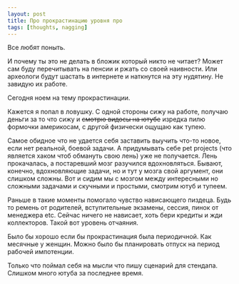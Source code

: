 ```yaml
---
layout: post
title: Про прокрастинацию уровня про
tags: [thoughts, nagging]
---
```


Все любят поныть. 

И почему ты это не делать в бложик который никто не читает? Может сам буду перечитывать на пенсии и ржать со своей наивности. Или археологи будут шастать в интернете и наткнутся на эту нудятину. Не завидую их работе.

Сегодня ноем на тему прокрастинации.

Кажется я попал в ловушку. С одной стороны сижу на работе, получаю деньги за то что сижу и ~~смотрю видосы на ютубе~~ изредка пилю формочки америкосам, с другой физически ощущаю как тупею.

<!--break-->

Самое обидное что не удается себя заставить выучить что-то новое, если нет реальной, боевой задачи.
А придумывать себе pet projects (что является хаком чтоб обмануть свою лень) уже не получается. Лень прокачалась, а постаревший мозг разучился вдохновляться.
Бывают, конечно, вдохновляющие задачи, но и тут у мозга свой аргумент, они слишком сложны.
Вот и сидим мы с мозгом между интересными но сложными задачами и скучными и простыми, смотрим ютуб и тупеем.

Раньше в такие моменты помогало чувство нависающего пиздеца. Будь то ремень от родителей, вступительные экзамены, сессия, пинок от менеджера etc.
Сейчас ничего не нависает, хоть бери кредиты и жди коллекторов. Такой вот уровень отчаяния.

Было бы хорошо если бы прокрастинация была периодичной. Как месячные у женщин. Можно было бы планировать отпуск на период рабочей импотенции.

Только что поймал себя на мысли что пишу сценарий для стендапа. Слишком много ютуба за последнее время.